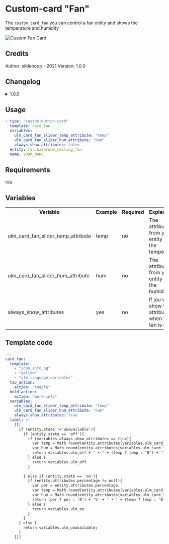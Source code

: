 # Custom-card "Fan"
The `custom_card_fan` you can control a fan entity and shows the temperature and humidity

![Custom Fan Card](./screenshots/custom_card_fan.png)

## Credits
Author: sildehoop - 2021
Version: 1.0.0

## Changelog
<details>
<summary>1.0.0</summary>
Initial release
</details>

## Usage

```yaml
- type: "custom:button-card"
  template: card_fan
  variables:
    ulm_card_fan_slider_temp_attribute: "temp"
    ulm_card_fan_slider_hum_attribute: "hum"
    always_show_attributes: false
  entity: fan.bathroom_ceiling_fan
  name: YOUR_NAME
```

## Requirements
n/a

## Variables
<table>
<tr>
<th>Variable</th>
<th>Example</th>
<th>Required</th>
<th>Explanation</th>
</tr>
<tr>
<td>ulm_card_fan_slider_temp_attribute</td>
<td>temp</td>
<td>no</td>
<td>The attribute from your entity to get the temperature</td>
</tr>
<tr>
<td>ulm_card_fan_slider_hum_attribute</td>
<td>hum</td>
<td>no</td>
<td>The attribute from your entity to get the humidity</td>
</tr>
<tr>
<td>always_show_attributes</td>
<td>yes</td>
<td>no</td>
<td>If jou wat to show the attributes when the fan is off</td>
</tr>
</table>

## Template code

```yaml
---
card_fan:
  template:
    - "icon_info_bg"
    - "yellow"
    - "ulm_language_variables"
  tap_action:
    action: "toggle"
  hold_action:
    action: "more-info"
  variables:
    ulm_card_fan_slider_temp_attribute: "temp"
    ulm_card_fan_slider_hum_attribute: "hum"
    always_show_attributes: true 
  label: >-
    [[[  
      if (entity.state !='unavailable'){
        if (entity.state == 'off'){
          if (variables.always_show_attributes == true){
            var temp = Math.round(entity.attributes[variables.ulm_card_fan_slider_temp_attribute]);
            var hum = Math.round(entity.attributes[variables.ulm_card_fan_slider_hum_attribute]);
            return variables.ulm_off + ' • ' + (temp ? temp : '0') + '°C' + ' • ' + (hum ? hum : '0') + '%';
          } else {
            return variables.ulm_off
          } 
          
        } else if (entity.state == 'on'){
          if (entity.attributes.percentage != null){
            var per = entity.attributes.percentage;
            var temp = Math.round(entity.attributes[variables.ulm_card_fan_slider_temp_attribute]);
            var hum = Math.round(entity.attributes[variables.ulm_card_fan_slider_hum_attribute]);
            return (per ? per : '0') + '%' + ' • ' + (temp ? temp : '0') + '°C' + ' • ' + (hum ? hum : '0') + '%';
          } else {
            return variables.ulm_on
          } 
        }
      } else {
        return variables.ulm_unavailable;
      }
    ]]]

```
